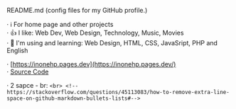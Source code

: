  README.md (config files for my GitHub profile.)  

· ℹ️ For home page and other projects  
· 👍 I like: Web Dev, Web Design, Technology, Music, Movies  
· 🌱 I'm using and learning: Web Design, HTML, CSS, JavaSript, PHP and English  
  
· [https://inonehp.pages.dev](https://inonehp.pages.dev/)  
· [Source Code](https://github.com/inonehp/inonehp.github.io)  


· 2 sapce - br: `<br> <!--https://stackoverflow.com/questions/45113083/how-to-remove-extra-line-space-on-github-markdown-bullets-lists#-->`

<!--
**inonehp/inonehp** is a ✨ _special_ ✨ repository because its `README.md` (this file) appears on your GitHub profile.

Here are some ideas to get you started:

- 🔭 I’m currently working on ...
- 🌱 I’m currently learning ...
- 👯 I’m looking to collaborate on ...
- 🤔 I’m looking for help with ...
- 💬 Ask me about ...
- 📫 How to reach me: ...
- 😄 Pronouns: ...
- ⚡ Fun fact: ...
-->


